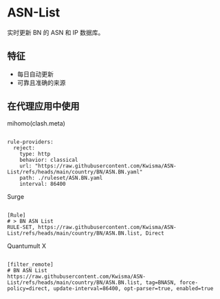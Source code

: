 
# ASN-List

实时更新 BN 的 ASN 和 IP 数据库。

## 特征

- 每日自动更新
- 可靠且准确的来源

## 在代理应用中使用

mihomo(clash.meta)

<pre><code class="language-javascript">
rule-providers:
  reject:
    type: http
    behavior: classical
    url: "https://raw.githubusercontent.com/Kwisma/ASN-List/refs/heads/main/country/BN/ASN.BN.yaml"
    path: ./ruleset/ASN.BN.yaml
    interval: 86400
</code></pre>

Surge

<pre><code class="language-javascript">
[Rule]
# > BN ASN List
RULE-SET, https://raw.githubusercontent.com/Kwisma/ASN-List/refs/heads/main/country/BN/ASN.BN.list, Direct
</code></pre>

Quantumult X

<pre><code class="language-javascript">
[filter_remote]
# BN ASN List
https://raw.githubusercontent.com/Kwisma/ASN-List/refs/heads/main/country/BN/ASN.BN.list, tag=BNASN, force-policy=direct, update-interval=86400, opt-parser=true, enabled=true
</code></pre>
